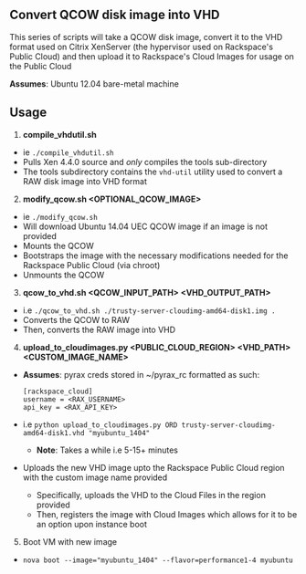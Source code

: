 ## Convert QCOW disk image into VHD

This series of scripts will take a QCOW disk image, convert it to the VHD format used on Citrix XenServer (the hypervisor used on Rackspace's Public Cloud) and then upload it to Rackspace's Cloud Images for usage on the Public Cloud
 
  __Assumes__: Ubuntu 12.04 bare-metal machine

## Usage
  
  1. __compile_vhdutil.sh__
   * ie `./compile_vhdutil.sh`
   * Pulls Xen 4.4.0 source and *only* compiles the tools sub-directory
   * The tools subdirectory contains the `vhd-util` utility used to convert a RAW disk image into VHD format
  
  2. __modify_qcow.sh \<OPTIONAL_QCOW_IMAGE\>__
   * ie `./modify_qcow.sh`
   * Will download Ubuntu 14.04 UEC QCOW image if an image is not provided
   * Mounts the QCOW
   * Bootstraps the image with the necessary modifications needed for the Rackspace Public Cloud (via chroot)
   * Unmounts the QCOW
  
  3. __qcow_to_vhd.sh \<QCOW_INPUT_PATH\> \<VHD_OUTPUT_PATH\>__
   * i.e `./qcow_to_vhd.sh ./trusty-server-cloudimg-amd64-disk1.img .`
   * Converts the QCOW to RAW
   * Then, converts the RAW image into VHD
  
  4. __upload_to_cloudimages.py \<PUBLIC_CLOUD_REGION\> \<VHD_PATH\> \<CUSTOM_IMAGE_NAME\>__
   * __Assumes__: pyrax creds stored in ~/pyrax_rc formatted as such:
     
     ```
     [rackspace_cloud]
     username = <RAX_USERNAME>
     api_key = <RAX_API_KEY>
     ```
   * i.e `python upload_to_cloudimages.py ORD trusty-server-cloudimg-amd64-disk1.vhd "myubuntu_1404"`
     * __Note__: Takes a while i.e 5-15+ minutes
   * Uploads the new VHD image upto the Rackspace Public Cloud region with the custom image name provided
     * Specifically, uploads the VHD to the Cloud Files in the region provided
     * Then, registers the image with Cloud Images which allows for it to be an option upon instance boot
  5. Boot VM with new image
   * `nova boot --image="myubuntu_1404" --flavor=performance1-4 myubuntu`
